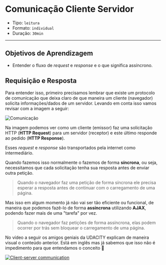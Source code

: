 # Comunicação Cliente Servidor

- Tipo: `leitura`
- Formato: `individual`
- Duração: `30min`

***

## Objetivos de Aprendizagem

- Entender o fluxo de _request_ e _response_ e o que significa assíncrono.

## Requisição e Resposta

Para entender isso, primeiro precisamos lembrar que existe um protocolo de
comunicação que deixa claro de que maneira um cliente (navegador) solicita
informações/dados de um servidor. Levando em conta isso vamos revisar com a
imagem a seguir:

![Comunicação](https://user-images.githubusercontent.com/11894994/59535679-eef23e80-8ec7-11e9-8878-ccc13659946c.jpg)

Na imagem podemos ver como um cliente (emissor) faz uma solicitação HTTP (**HTTP
Request**) para um servidor (receptor) e este último responde ao pedido (**HTTP
Response**).

Esses _request_ e _response_ são transportados pela internet como intermediário.

Quando fazemos isso normalmente o fazemos de forma **síncrona**, ou seja,
necessitamos que cada solicitação tenha sua resposta antes de enviar outra
petição.

> Quando o navegador faz uma petição de forma síncrona ele precisa esperar a
> resposta antes de continuar com o carregamento de uma página.

Mas isso em algum momento já não vai ser tão eficiente ou funcional, de maneira
que podemos fazê-lo de forma **assíncrona** utilizando **AJAX**, podendo fazer
mais de uma "tarefa" por vez.

> Quando o navegador faz petições de forma assíncrona, elas podem ocorrer por
> trás sem bloquear o carregamento de uma página.

No vídeo a seguir os amigos geniais da UDACITY explicam de maneira visual o
conteúdo anterior. Está em inglês mas já sabemos que isso não é impedimento para
que entendamos o conceito :muscle:

[![Client-server
communication](https://img.youtube.com/vi/nozbz6J3_4w/0.jpg)](https://youtu.be/nozbz6J3_4w)
